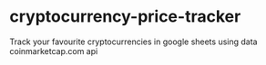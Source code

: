 # cryptocurrency-price-tracker
Track your favourite cryptocurrencies in google sheets using data coinmarketcap.com api
